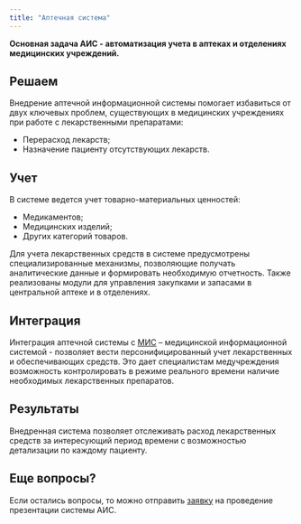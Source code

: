 ```yaml
---
title: "Аптечная система"
---
```


**Основная задача АИС - автоматизация учета в аптеках и отделениях медицинских учреждений.**

## Решаем

Внедрение аптечной информационной системы помогает избавиться от двух ключевых проблем, существующих в 
медицинских учреждениях при работе с лекарственными препаратами:

- Перерасход лекарств;
- Назначение пациенту отсутствующих лекарств.

## Учет

В системе ведется учет товарно-материальных ценностей: 

- Медикаментов; 
- Медицинских изделий;
- Других категорий товаров. 

Для учета лекарственных средств в системе предусмотрены специализированные механизмы, позволяющие получать 
аналитические данные и формировать необходимую отчетность. Также реализованы модули для управления закупками и 
запасами в центральной аптеке и в отделениях.

## Интеграция

Интеграция аптечной системы с [МИС](/products/mis) – медицинской информационной системой - позволяет вести 
персонифицированный учет лекарственных и обеспечивающих средств. Это дает специалистам медучреждения возможность 
контролировать в режиме реального времени наличие необходимых лекарственных препаратов.

## Результаты

Внедренная система позволяет отслеживать расход лекарственных средств за интересующий период времени с возможностью 
детализации по каждому пациенту.

## Еще вопросы?

Если остались вопросы, то можно отправить [заявку](mailto:sales@hitsl.ru) на проведение презентации системы АИС.

